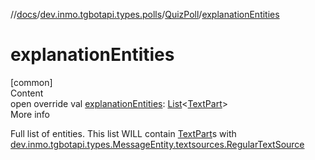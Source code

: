 //[docs](../../../index.md)/[dev.inmo.tgbotapi.types.polls](../index.md)/[QuizPoll](index.md)/[explanationEntities](explanation-entities.md)



# explanationEntities  
[common]  
Content  
open override val [explanationEntities](explanation-entities.md): [List](https://kotlinlang.org/api/latest/jvm/stdlib/kotlin.collections/-list/index.html)<[TextPart](../../dev.inmo.tgbotapi.CommonAbstracts/-text-part/index.md)>  
More info  


Full list of entities. This list WILL contain [TextPart](../../dev.inmo.tgbotapi.CommonAbstracts/-text-part/index.md)s with [dev.inmo.tgbotapi.types.MessageEntity.textsources.RegularTextSource](../../dev.inmo.tgbotapi.types.MessageEntity.textsources/-regular-text-source/index.md)

  



